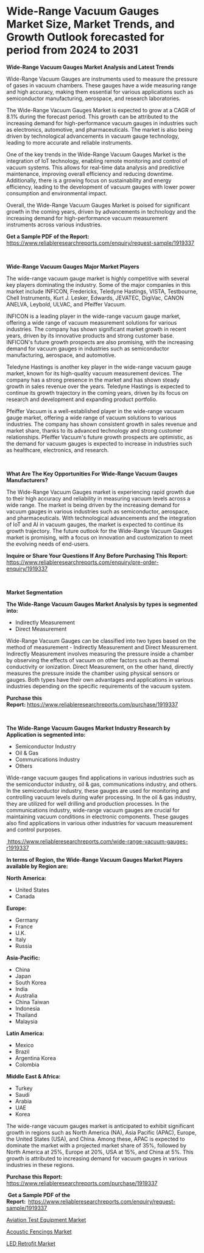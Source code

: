 <p><h1>Wide-Range Vacuum Gauges Market Size, Market Trends, and Growth Outlook forecasted for period from 2024 to 2031</h1></p><p><strong>Wide-Range Vacuum Gauges Market Analysis and Latest Trends</strong></p>
<p><p>Wide-Range Vacuum Gauges are instruments used to measure the pressure of gases in vacuum chambers. These gauges have a wide measuring range and high accuracy, making them essential for various applications such as semiconductor manufacturing, aerospace, and research laboratories.</p><p>The Wide-Range Vacuum Gauges Market is expected to grow at a CAGR of 8.1% during the forecast period. This growth can be attributed to the increasing demand for high-performance vacuum gauges in industries such as electronics, automotive, and pharmaceuticals. The market is also being driven by technological advancements in vacuum gauge technology, leading to more accurate and reliable instruments.</p><p>One of the key trends in the Wide-Range Vacuum Gauges Market is the integration of IoT technology, enabling remote monitoring and control of vacuum systems. This allows for real-time data analysis and predictive maintenance, improving overall efficiency and reducing downtime. Additionally, there is a growing focus on sustainability and energy efficiency, leading to the development of vacuum gauges with lower power consumption and environmental impact.</p><p>Overall, the Wide-Range Vacuum Gauges Market is poised for significant growth in the coming years, driven by advancements in technology and the increasing demand for high-performance vacuum measurement instruments across various industries.</p></p>
<p><strong>Get a Sample PDF of the Report:&nbsp;</strong> <a href="https://www.reliableresearchreports.com/enquiry/request-sample/1919337">https://www.reliableresearchreports.com/enquiry/request-sample/1919337</a></p>
<p>&nbsp;</p>
<p><strong>Wide-Range Vacuum Gauges Major Market Players</strong></p>
<p><p>The wide-range vacuum gauge market is highly competitive with several key players dominating the industry. Some of the major companies in this market include INFICON, Fredericks, Teledyne Hastings, VISTA, Testbourne, Chell Instruments, Kurt J. Lesker, Edwards, JEVATEC, DigiVac, CANON ANELVA, Leybold, ULVAC, and Pfeiffer Vacuum.</p><p>INFICON is a leading player in the wide-range vacuum gauge market, offering a wide range of vacuum measurement solutions for various industries. The company has shown significant market growth in recent years, driven by its innovative products and strong customer base. INFICON's future growth prospects are also promising, with the increasing demand for vacuum gauges in industries such as semiconductor manufacturing, aerospace, and automotive.</p><p>Teledyne Hastings is another key player in the wide-range vacuum gauge market, known for its high-quality vacuum measurement devices. The company has a strong presence in the market and has shown steady growth in sales revenue over the years. Teledyne Hastings is expected to continue its growth trajectory in the coming years, driven by its focus on research and development and expanding product portfolio.</p><p>Pfeiffer Vacuum is a well-established player in the wide-range vacuum gauge market, offering a wide range of vacuum solutions to various industries. The company has shown consistent growth in sales revenue and market share, thanks to its advanced technology and strong customer relationships. Pfeiffer Vacuum's future growth prospects are optimistic, as the demand for vacuum gauges is expected to increase in industries such as healthcare, electronics, and research.</p></p>
<p>&nbsp;</p>
<p><strong>What Are The Key Opportunities For Wide-Range Vacuum Gauges Manufacturers?</strong></p>
<p><p>The Wide-Range Vacuum Gauges market is experiencing rapid growth due to their high accuracy and reliability in measuring vacuum levels across a wide range. The market is being driven by the increasing demand for vacuum gauges in various industries such as semiconductor, aerospace, and pharmaceuticals. With technological advancements and the integration of IoT and AI in vacuum gauges, the market is expected to continue its growth trajectory. The future outlook for the Wide-Range Vacuum Gauges market is promising, with a focus on innovation and customization to meet the evolving needs of end-users.</p></p>
<p><strong>Inquire or Share Your Questions If Any Before Purchasing This Report:</strong> <a href="https://www.reliableresearchreports.com/enquiry/pre-order-enquiry/1919337">https://www.reliableresearchreports.com/enquiry/pre-order-enquiry/1919337</a></p>
<p>&nbsp;</p>
<p><strong>Market Segmentation</strong></p>
<p><strong>The Wide-Range Vacuum Gauges Market Analysis by types is segmented into:</strong></p>
<p><ul><li>Indirectly Measurement</li><li>Direct Measurement</li></ul></p>
<p><p>Wide-Range Vacuum Gauges can be classified into two types based on the method of measurement - Indirectly Measurement and Direct Measurement. Indirectly Measurement involves measuring the pressure inside a chamber by observing the effects of vacuum on other factors such as thermal conductivity or ionization. Direct Measurement, on the other hand, directly measures the pressure inside the chamber using physical sensors or gauges. Both types have their own advantages and applications in various industries depending on the specific requirements of the vacuum system.</p></p>
<p><strong>Purchase this Report:&nbsp;</strong><a href="https://www.reliableresearchreports.com/purchase/1919337">https://www.reliableresearchreports.com/purchase/1919337</a></p>
<p>&nbsp;</p>
<p><strong>The Wide-Range Vacuum Gauges Market Industry Research by Application is segmented into:</strong></p>
<p><ul><li>Semiconductor Industry</li><li>Oil & Gas</li><li>Communications Industry</li><li>Others</li></ul></p>
<p><p>Wide-range vacuum gauges find applications in various industries such as the semiconductor industry, oil & gas, communications industry, and others. In the semiconductor industry, these gauges are used for monitoring and controlling vacuum levels during wafer processing. In the oil & gas industry, they are utilized for well drilling and production processes. In the communications industry, wide-range vacuum gauges are crucial for maintaining vacuum conditions in electronic components. These gauges also find applications in various other industries for vacuum measurement and control purposes.</p></p>
<p><a href="https://www.reliableresearchreports.com/wide-range-vacuum-gauges-r1919337">&nbsp;https://www.reliableresearchreports.com/wide-range-vacuum-gauges-r1919337</a></p>
<p><strong>In terms of Region, the Wide-Range Vacuum Gauges Market Players available by Region are:</strong></p>
<p>
    <p> <strong> North America: </strong>
        <ul>
            <li>United States</li>
            <li>Canada</li>
        </ul>
        </p> 
    <p> <strong> Europe: </strong>
        <ul>
            <li>Germany</li>
            <li>France</li>
            <li>U.K.</li>
            <li>Italy</li>
            <li>Russia</li>
        </ul>
        </p> 
    <p> <strong> Asia-Pacific: </strong>
        <ul>
            <li>China</li>
            <li>Japan</li>
            <li>South Korea</li>
            <li>India</li>
            <li>Australia</li>
            <li>China Taiwan</li>
            <li>Indonesia</li>
            <li>Thailand</li>
            <li>Malaysia</li>
        </ul>
        </p> 
    <p> <strong> Latin America: </strong>
        <ul>
            <li>Mexico</li>
            <li>Brazil</li>
            <li>Argentina Korea</li>
            <li>Colombia</li>
        </ul>
        </p> 
    <p> <strong> Middle East & Africa: </strong>
        <ul>
            <li>Turkey</li>
            <li>Saudi</li>
            <li>Arabia</li>
            <li>UAE</li>
            <li>Korea</li>
        </ul>
    </p>
    </p>
<p><p>The wide-range vacuum gauges market is anticipated to exhibit significant growth in regions such as North America (NA), Asia Pacific (APAC), Europe, the United States (USA), and China. Among these, APAC is expected to dominate the market with a projected market share of 35%, followed by North America at 25%, Europe at 20%, USA at 15%, and China at 5%. This growth is attributed to increasing demand for vacuum gauges in various industries in these regions.</p></p>
<p><strong>Purchase this Report: </strong><a href="https://www.reliableresearchreports.com/purchase/1919337">https://www.reliableresearchreports.com/purchase/1919337</a></p>
<p>&nbsp;<strong>Get a Sample PDF of the Report:&nbsp;&nbsp;</strong><a href="https://www.reliableresearchreports.com/enquiry/request-sample/1919337">https://www.reliableresearchreports.com/enquiry/request-sample/1919337</a></p>
<p><strong></strong></p>
<p><p><a href="https://www.linkedin.com/pulse/aviation-test-equipment-market-size-reveals-best-marketing-channels-9hu1f?trackingId=qJouWUyaua5XmMcwSEnd%2FA%3D%3D">Aviation Test Equipment Market</a></p><p><a href="https://github.com/mabutironaldo/Market-Research-Report-List-4/blob/main/acoustic-fencings-market.md">Acoustic Fencings Market</a></p><p><a href="https://www.linkedin.com/pulse/led-retrofit-market-insight-trends-growth-forecasted-from-2024-ww8yf?trackingId=q0cn8O27um%2BFpxzixSipaQ%3D%3D">LED Retrofit Market</a></p></p>
